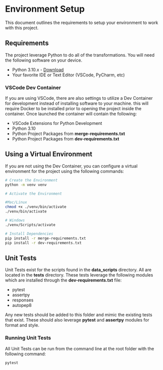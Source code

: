 # Environment Setup

This document outlines the requirements to setup your environment to work with this project.

## Requirements

The project leverage Python to do all of the transformations. You will need the following software on your device.

* Python 3.10.x - [Download](https://www.python.org/downloads/)
* Your favorite IDE or Text Editor (VSCode, PyCharm, etc)

### VSCode Dev Container

If you are using VSCode, there are also settings to utilize a Dev Container for development instead of installing software to your machine. this will require Docker to be installed prior to opening the project inside the container.  Once launched the container will contain the following:

* VSCode Extensions for Python Development
* Python 3.10
* Python Project Packages from __merge-requirements.txt__
* Python Project Packages from __dev-requirements.txt__

## Using a Virtual Environment

If you are not using the Dev Container, you can configure a virtual environment for the project using the following commands:

```bash
# Create the Environment
python -m venv venv

```

```bash
# Activate the Environment

#Mac/Linux
chmod +x ./venv/bin/activate
./venv/bin/activate

# Windows
./venv/Scripts/activate
```

```bash
# Install Dependencies
pip install -r merge-requirements.txt
pip install -r dev-requirements.txt
```

## Unit Tests

Unit Tests exist for the scripts found in the __data_scripts__ directory. All are located in the __tests__ directory.  These tests leverage the following modules which are installed through the __dev-requirements.txt__ file:

* pytest
* assertpy
* responses
* autopep8

Any new tests should be added to this folder and mimic the existing tests that exist. These should also leverage __pytest__ and __assertpy__ modules for format and style.

### Running Unit Tests

All Unit Tests can be run from the command line at the root folder with the following command:

```bash
pytest
```
